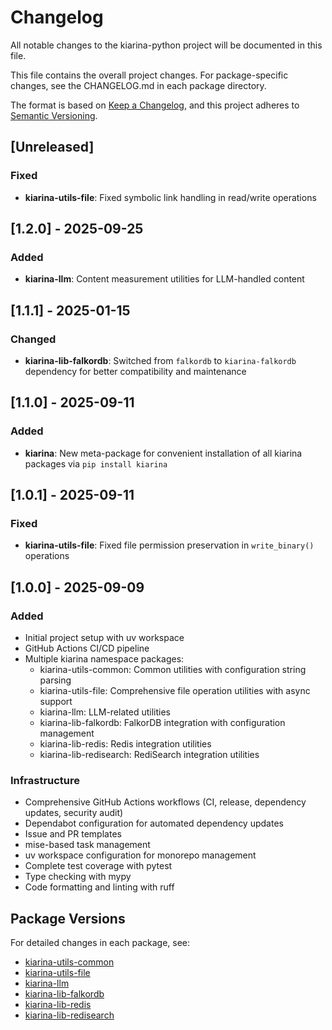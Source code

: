 # Changelog

All notable changes to the kiarina-python project will be documented in this file.

This file contains the overall project changes. For package-specific changes, see the CHANGELOG.md in each package directory.

The format is based on [Keep a Changelog](https://keepachangelog.com/en/1.0.0/),
and this project adheres to [Semantic Versioning](https://semver.org/spec/v2.0.0.html).

## [Unreleased]

### Fixed
- **kiarina-utils-file**: Fixed symbolic link handling in read/write operations

## [1.2.0] - 2025-09-25

### Added
- **kiarina-llm**: Content measurement utilities for LLM-handled content

## [1.1.1] - 2025-01-15

### Changed
- **kiarina-lib-falkordb**: Switched from `falkordb` to `kiarina-falkordb` dependency for better compatibility and maintenance

## [1.1.0] - 2025-09-11

### Added
- **kiarina**: New meta-package for convenient installation of all kiarina packages via `pip install kiarina`

## [1.0.1] - 2025-09-11

### Fixed
- **kiarina-utils-file**: Fixed file permission preservation in `write_binary()` operations

## [1.0.0] - 2025-09-09

### Added
- Initial project setup with uv workspace
- GitHub Actions CI/CD pipeline
- Multiple kiarina namespace packages:
  - kiarina-utils-common: Common utilities with configuration string parsing
  - kiarina-utils-file: Comprehensive file operation utilities with async support
  - kiarina-llm: LLM-related utilities
  - kiarina-lib-falkordb: FalkorDB integration with configuration management
  - kiarina-lib-redis: Redis integration utilities
  - kiarina-lib-redisearch: RediSearch integration utilities

### Infrastructure
- Comprehensive GitHub Actions workflows (CI, release, dependency updates, security audit)
- Dependabot configuration for automated dependency updates
- Issue and PR templates
- mise-based task management
- uv workspace configuration for monorepo management
- Complete test coverage with pytest
- Type checking with mypy
- Code formatting and linting with ruff

## Package Versions

For detailed changes in each package, see:
- [kiarina-utils-common](./packages/kiarina-utils-common/CHANGELOG.md)
- [kiarina-utils-file](./packages/kiarina-utils-file/CHANGELOG.md)
- [kiarina-llm](./packages/kiarina-llm/CHANGELOG.md)
- [kiarina-lib-falkordb](./packages/kiarina-lib-falkordb/CHANGELOG.md)
- [kiarina-lib-redis](./packages/kiarina-lib-redis/CHANGELOG.md)
- [kiarina-lib-redisearch](./packages/kiarina-lib-redisearch/CHANGELOG.md)
